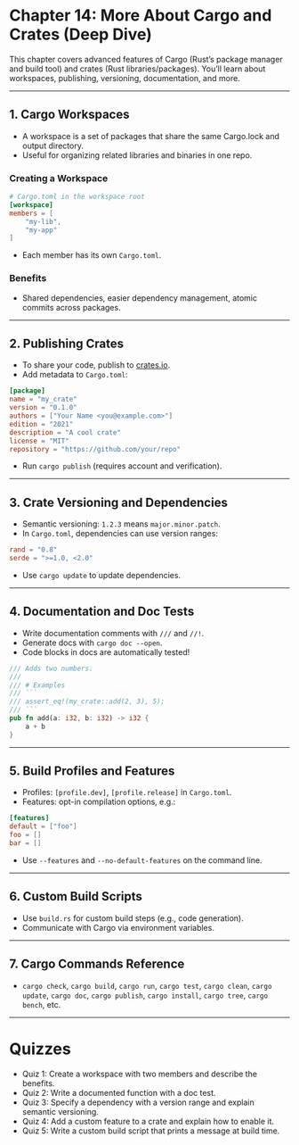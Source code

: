# Chapter 14: More About Cargo and Crates (Deep Dive)

This chapter covers advanced features of Cargo (Rust’s package manager and build tool) and crates (Rust libraries/packages). You’ll learn about workspaces, publishing, versioning, documentation, and more.

---

## 1. Cargo Workspaces
- A workspace is a set of packages that share the same Cargo.lock and output directory.
- Useful for organizing related libraries and binaries in one repo.

### Creating a Workspace
```toml
# Cargo.toml in the workspace root
[workspace]
members = [
    "my-lib",
    "my-app"
]
```
- Each member has its own `Cargo.toml`.

### Benefits
- Shared dependencies, easier dependency management, atomic commits across packages.

---

## 2. Publishing Crates
- To share your code, publish to [crates.io](https://crates.io/).
- Add metadata to `Cargo.toml`:
```toml
[package]
name = "my_crate"
version = "0.1.0"
authors = ["Your Name <you@example.com>"]
edition = "2021"
description = "A cool crate"
license = "MIT"
repository = "https://github.com/your/repo"
```
- Run `cargo publish` (requires account and verification).

---

## 3. Crate Versioning and Dependencies
- Semantic versioning: `1.2.3` means `major.minor.patch`.
- In `Cargo.toml`, dependencies can use version ranges:
```toml
rand = "0.8"
serde = ">=1.0, <2.0"
```
- Use `cargo update` to update dependencies.

---

## 4. Documentation and Doc Tests
- Write documentation comments with `///` and `//!`.
- Generate docs with `cargo doc --open`.
- Code blocks in docs are automatically tested!
```rust
/// Adds two numbers.
///
/// # Examples
/// ```
/// assert_eq!(my_crate::add(2, 3), 5);
/// ```
pub fn add(a: i32, b: i32) -> i32 {
    a + b
}
```

---

## 5. Build Profiles and Features
- Profiles: `[profile.dev]`, `[profile.release]` in `Cargo.toml`.
- Features: opt-in compilation options, e.g.:
```toml
[features]
default = ["foo"]
foo = []
bar = []
```
- Use `--features` and `--no-default-features` on the command line.

---

## 6. Custom Build Scripts
- Use `build.rs` for custom build steps (e.g., code generation).
- Communicate with Cargo via environment variables.

---

## 7. Cargo Commands Reference
- `cargo check`, `cargo build`, `cargo run`, `cargo test`, `cargo clean`, `cargo update`, `cargo doc`, `cargo publish`, `cargo install`, `cargo tree`, `cargo bench`, etc.

---

# Quizzes
- Quiz 1: Create a workspace with two members and describe the benefits.
- Quiz 2: Write a documented function with a doc test.
- Quiz 3: Specify a dependency with a version range and explain semantic versioning.
- Quiz 4: Add a custom feature to a crate and explain how to enable it.
- Quiz 5: Write a custom build script that prints a message at build time.
